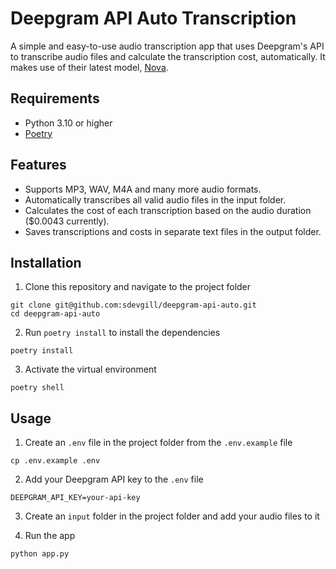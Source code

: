 # Deepgram API Auto Transcription

A simple and easy-to-use audio transcription app that uses Deepgram's API
to transcribe audio files and calculate the transcription cost, automatically. It makes use of their latest model, [Nova](https://blog.deepgram.com/nova-speech-to-text-whisper-api/).

## Requirements

- Python 3.10 or higher
- [Poetry](https://python-poetry.org/)

## Features

- Supports MP3, WAV, M4A and many more audio formats.
- Automatically transcribes all valid audio files in the input folder.
- Calculates the cost of each transcription based on the audio duration ($0.0043 currently).
- Saves transcriptions and costs in separate text files in the output folder.

## Installation

1. Clone this repository and navigate to the project folder

```
git clone git@github.com:sdevgill/deepgram-api-auto.git
cd deepgram-api-auto
```

2. Run `poetry install` to install the dependencies

```
poetry install
```

3. Activate the virtual environment

```
poetry shell
```

## Usage

1. Create an `.env` file in the project folder from the `.env.example` file

```
cp .env.example .env
```

2. Add your Deepgram API key to the `.env` file

```
DEEPGRAM_API_KEY=your-api-key
```

3. Create an `input` folder in the project folder and add your audio files to it

4. Run the app

```
python app.py
```
